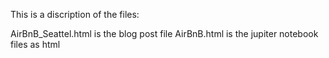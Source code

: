 This is a discription of the files:

AirBnB_Seattel.html is the blog post file
AirBnB.html is the jupiter notebook files as html


